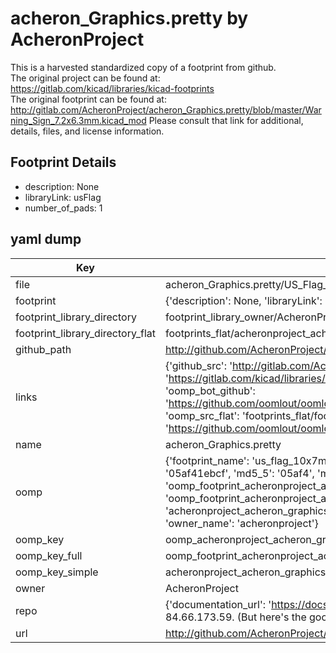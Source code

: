 # acheron_Graphics.pretty by AcheronProject  
This is a harvested standardized copy of a footprint from github.  
The original project can be found at:  
https://gitlab.com/kicad/libraries/kicad-footprints  
The original footprint can be found at:
http://gitlab.com/AcheronProject/acheron_Graphics.pretty/blob/master/Warning_Sign_7.2x6.3mm.kicad_mod
Please consult that link for additional, details, files, and license information.  
## Footprint Details
* description: None  
* libraryLink: usFlag  
* number_of_pads: 1  
## yaml dump  
| Key | Value |  
| --- | --- |  
| file | acheron_Graphics.pretty/US_Flag_10x7mm.kicad_mod |  
| footprint | {'description': None, 'libraryLink': 'usFlag', 'number_of_pads': 1} |  
| footprint_library_directory | footprint_library_owner/AcheronProject_acheron_Graphics.pretty |  
| footprint_library_directory_flat | footprints_flat/acheronproject_acheron_graphics_us_flag_10x7mm/working |  
| github_path | http://github.com/AcheronProject/acheron_Graphics.pretty/blob/master/US_Flag_10x7mm.kicad_mod |  
| links | {'github_src': 'http://gitlab.com/AcheronProject/acheron_Graphics.pretty/blob/master/Warning_Sign_7.2x6.3mm.kicad_mod', 'github_src_repo': 'https://gitlab.com/kicad/libraries/kicad-footprints', 'oomp_bot': 'footprints/acheronproject_acheron_graphics_us_flag_10x7mm/working', 'oomp_bot_github': 'https://github.com/oomlout/oomlout_oomp_footprint_bot/tree/main/footprints/acheronproject_acheron_graphics_us_flag_10x7mm/working', 'oomp_src_flat': 'footprints_flat/footprints_flat/acheronproject_acheron_graphics_us_flag_10x7mm/working', 'oomp_src_flat_github': 'https://github.com/oomlout/oomlout_oomp_footprint_src/tree/main/footprints_flat/acheronproject_acheron_graphics_us_flag_10x7mm/working'} |  
| name | acheron_Graphics.pretty |  
| oomp | {'footprint_name': 'us_flag_10x7mm', 'library_name': 'acheron_graphics', 'md5': '05af41ebcffd9a351446e92c208f816e', 'md5_10': '05af41ebcf', 'md5_5': '05af4', 'md5_6': '05af41', 'oomp_key': 'oomp_acheronproject_acheron_graphics_us_flag_10x7mm', 'oomp_key_extra': 'oomp_footprint_acheronproject_acheron_graphics_us_flag_10x7mm', 'oomp_key_full': 'oomp_footprint_acheronproject_acheron_graphics_us_flag_10x7mm_05af41', 'oomp_key_simple': 'acheronproject_acheron_graphics_us_flag_10x7mm', 'original_filename': 'acheron_Graphics.pretty/US_Flag_10x7mm.kicad_mod', 'owner_name': 'acheronproject'} |  
| oomp_key | oomp_acheronproject_acheron_graphics_us_flag_10x7mm |  
| oomp_key_full | oomp_footprint_acheronproject_acheron_graphics_us_flag_10x7mm |  
| oomp_key_simple | acheronproject_acheron_graphics_us_flag_10x7mm |  
| owner | AcheronProject |  
| repo | {'documentation_url': 'https://docs.github.com/rest/overview/resources-in-the-rest-api#rate-limiting', 'message': "API rate limit exceeded for 84.66.173.59. (But here's the good news: Authenticated requests get a higher rate limit. Check out the documentation for more details.)"} |  
| url | http://github.com/AcheronProject/acheron_Graphics.pretty |  

